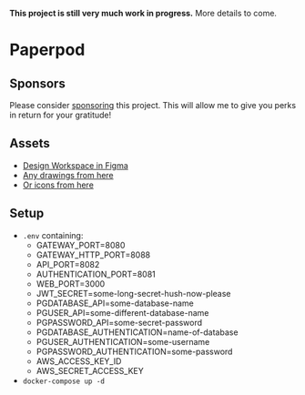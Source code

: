 **This project is still very much work in progress.** More details to come.

# Paperpod

## Sponsors

Please consider [sponsoring](https://github.com/sponsors/olaven/) this project.
This will allow me to give you perks in return for your gratitude!

## Assets

- [Design Workspace in Figma](https://www.figma.com/file/VSrR5BIGv7BkliMdcwvA8q/Paperpod?node-id=0%3A1)
- [Any drawings from here](https://undraw.co/illustrations)
- [Or icons from here](https://feathericons.com/)

## Setup

- `.env` containing:
  - GATEWAY_PORT=8080
  - GATEWAY_HTTP_PORT=8088
  - API_PORT=8082
  - AUTHENTICATION_PORT=8081
  - WEB_PORT=3000
  - JWT_SECRET=some-long-secret-hush-now-please
  - PGDATABASE_API=some-database-name
  - PGUSER_API=some-different-database-name
  - PGPASSWORD_API=some-secret-password
  - PGDATABASE_AUTHENTICATION=name-of-database
  - PGUSER_AUTHENTICATION=some-username
  - PGPASSWORD_AUTHENTICATION=some-password
  - AWS_ACCESS_KEY_ID
  - AWS_SECRET_ACCESS_KEY
- `docker-compose up -d`
